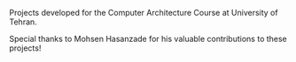 Projects developed for the Computer Architecture Course at University of Tehran.

Special thanks to Mohsen Hasanzade for his valuable contributions to these projects!
